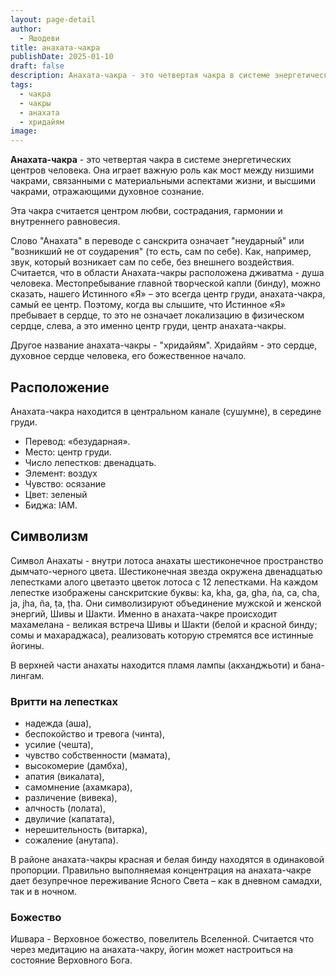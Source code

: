 ```yaml
---
layout: page-detail
author:
  - Яшодеви
title: анахата-чакра
publishDate: 2025-01-10
draft: false
description: Анахата-чакра - это четвертая чакра в системе энергетических центров человека. Она играет важную роль как мост между низшими чакрами, связанными с материальными аспектами жизни, и высшими чакрами, отражающими духовное сознание.
tags:
  - чакра
  - чакры
  - анахата
  - хридайям
image:
---
```

**Анахата-чакра** - это четвертая чакра в системе энергетических центров человека. Она играет важную роль как мост между низшими чакрами, связанными с материальными аспектами жизни, и высшими чакрами, отражающими духовное сознание. 

Эта чакра считается центром любви, сострадания, гармонии и внутреннего равновесия. 

Слово "Анахата" в переводе с санскрита означает "неударный" или "возникший не от соударения" (то есть, сам по себе). Как, например, звук, который возникает сам по себе, без внешнего воздействия. Считается, что в области Анахата-чакры расположена дживатма - душа человека. Местопребывание главной творческой капли (бинду), можно сказать, нашего Истинного «Я» – это всегда центр груди, анахата­-чакра, самый ее центр. Поэтому, когда вы слышите, что Истинное «Я» пребывает в сердце, то это не означает локализацию в физическом сердце, слева, а это именно центр груди, центр анахата­-чакры.

Другое название анахата-чакры - "хридайям". Хридайям -  это сердце, духовное сердце человека, его божественное начало.

## Расположение

Анахата-чакра находится в центральном канале (сушумне), в середине груди.

- Перевод: «безударная». 
- Место: центр груди. 
- Число лепестков: двенадцать. 
- Элемент: воздух
- Чувство: осязание 
- Цвет: зеленый
- Биджа: IAM. 

## Символизм

Символ Анахаты - внутри лотоса анахаты шестиконечное пространство дымчато-черного цвета. Шестиконечная звезда окружена двенадцатью лепестками алого цветаэто цветок лотоса с 12 лепестками. На каждом лепестке изображены санскритские буквы: ka, kha, ga, gha, ṅa, ca, cha, ja, jha, ña, ṭa, ṭha. Они символизируют объединение мужской и женской энергий, Шивы и Шакти. Именно в анахата-чакре происходит махамелана - великая встреча Шивы и Шакти (белой и красной бинду; сомы и махараджаса), реализовать которую стремятся все истинные йогины.

В верхней части анахаты находится пламя лампы (акханджьоти) и бана-лингам. 

### Вритти на лепестках

- надежда (аша), 
- беспокойство и тревога (чинта), 
- усилие (чешта), 
- чувство собственности (мамата), 
- высокомерие (дамбха), 
- апатия (викалата), 
- самомнение (ахамкара), 
- различение (вивека), 
- алчность (лолата), 
- двуличие (капатата), 
- нерешительность (витарка), 
- сожаление (анутапа). 

В районе анахата-­чакры красная и белая бинду находятся в одинаковой пропорции. Правильно выполняемая концентрация на анахата­-чакре дает безупречное переживание Ясного Света – как в дневном самадхи, так и в ночном.

### Божество
Ишвара - Верховное божество, повелитель Вселенной. 
Считается что через медитацию на анахата-чакру, йогин может настроиться на состояние Верховного Бога.

